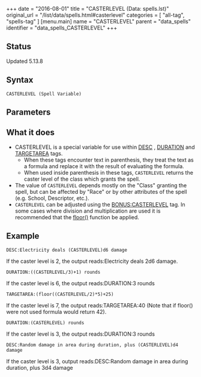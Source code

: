 +++
date = "2016-08-01"
title = "CASTERLEVEL (Data: spells.lst)"
original_url = "/list/data/spells.html#casterlevel"
categories = [ "all-tag", "spells-tag" ]
[menu.main]
    name = "CASTERLEVEL"
    parent = "data_spells"
    identifier = "data_spells_CASTERLEVEL"
+++

## Status

Updated 5.13.8

## Syntax

`CASTERLEVEL (Spell
Variable)`

## Parameters




What it does
------------

-   CASTERLEVEL is a special variable for use within
    [DESC](/list/data/spells.html#desc) ,
    [DURATION](/list/data/spells/duration.html) and
    [TARGETAREA](/list/data/spells/targetarea.html) tags.
    -   When these tags encounter text in parenthesis, they treat the
        text as a formula and replace it with the result of evaluating
        the formula.
    -   When used inside parenthesis in these tags, `CASTERLEVEL`
        returns the caster level of the class which grants the spell.
-   The value of `CASTERLEVEL` depends mostly on the "Class" granting
    the spell, but can be affected by "Race" or by other attributes of
    the spell (e.g. School, Descriptor, etc.).
-   `CASTERLEVEL` can be adjusted using the
    [BONUS:CASTERLEVEL](/list/global/bonus/casterlevel.html) tag. In
    some cases where division and multiplication are used it is
    recommended that the
    [floor()](/list/global/formulas.html#truncation) function
    be applied.

Example
-------

`DESC:Electricity deals (CASTERLEVEL)d6 damage`

If the caster level is 2, the output reads:Electricity deals 2d6 damage.

`DURATION:((CASTERLEVEL/3)+1) rounds`

If the caster level is 6, the output reads:DURATION:3 rounds

`TARGETAREA:(floor((CASTERLEVEL/2)*5)+25)`

If the caster level is 7, the output reads:TARGETAREA:40 (Note that if
floor() were not used formula would return 42).

`DURATION:(CASTERLEVEL) rounds`

If the caster level is 3, the output reads:DURATION:3 rounds

`DESC:Random damage in area during duration, plus (CASTERLEVEL)d4 damage`

If the caster level is 3, output reads:DESC:Random damage in area during
duration, plus 3d4 damage

